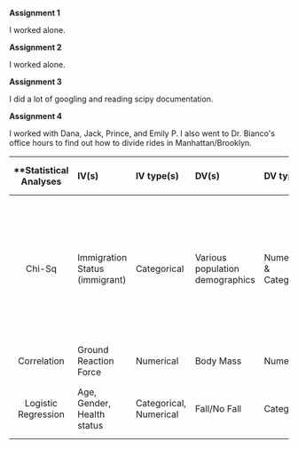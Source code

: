 **Assignment 1**

I worked alone. 


**Assignment 2**

I worked alone. 


**Assignment 3**

I did a lot of googling and reading scipy documentation. 


**Assignment 4**

I worked with Dana, Jack, Prince, and Emily P. I also went to Dr. Bianco's office hours to find out how to divide rides in Manhattan/Brooklyn. 





|**Statistical Analyses|IV(s)|IV type(s)|DV(s)|DV type(s)|Control Var|Control Var type|Question to be answered|_H0_|alpha |link to paper**|
|:----------:|:----------|:------------|:-------------|:-------------|:------------|:------------- |:------------------|:----:|:-------:|:-------|
| Chi-Sq | Immigration Status (immigrant) | Categorical | Various population demographics | Numerical & Categorical | Non-immigrant | Categorical | Determing if number of children immigrants i high compared to number of immigrants in general population| The proportion of immigrant children is less than or equal to the overall proportion of immigrants in population. |p<0.05 |http://journals.plos.org/plosone/article?id=10.1371/journal.pone.0183466|
| Correlation | Ground Reaction Force | Numerical | Body Mass | Numerical | text | text | text | text |p<0.05 | http://journals.plos.org/plosone/article?id=10.1371/journal.pone.0171946|
| Logistic Regression| Age, Gender, Health status | Categorical, Numerical | Fall/No Fall | Categorical | N/A | N/A | What factors predict falls? | There is no relatioship between variables |p<0.05 | http://journals.plos.org/plosone/article?id=10.1371/journal.pone.0159365|
